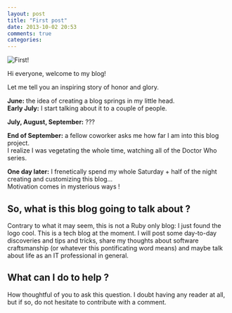 ```yaml
---
layout: post
title: "First post"
date: 2013-10-02 20:53
comments: true
categories:
---
```


<img class="header" src="http://farm4.staticflickr.com/3684/11411728145_48e776258e_m.jpg" title="First!" />

Hi everyone, welcome to my blog!

Let me tell you an inspiring story of honor and glory.

**June:** the idea of creating a blog springs in my little head.<!--more-->  
**Early July:** I start talking about it to a couple of people.

**July, August, September:** ???

**End of September:** a fellow coworker asks me how far I am into this blog
project.  
I realize I was vegetating the whole time, watching all of the Doctor Who
series.

**One day later:** I frenetically spend my whole Saturday + half of the night
creating and customizing this blog...  
Motivation comes in mysterious ways !


## So, what is this blog going to talk about ?

Contrary to what it may seem, this is not a Ruby only blog: I just found the
logo cool. This is a tech blog at the moment. I will post some day-to-day
discoveries and tips and tricks, share my thoughts about software craftsmanship
(or whatever this pontificating word means) and maybe talk about life as an IT
professional in general.

## What can I do to help ?

How thoughtful of you to ask this question. I doubt having any reader at all,
but if so, do not hesitate to contribute with a comment.

